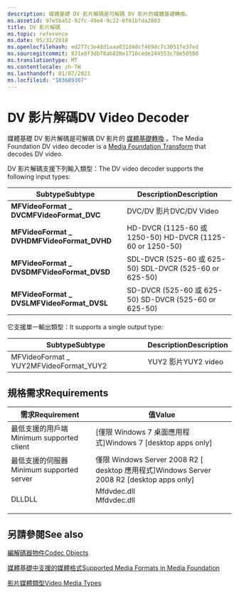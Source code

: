 ```yaml
---
description: 媒體基礎 DV 影片解碼是可解碼 DV 影片的媒體基礎轉換。
ms.assetid: 97e5ba52-92fc-49e4-9c22-6f61bfda2003
title: DV 影片解碼
ms.topic: reference
ms.date: 05/31/2018
ms.openlocfilehash: ed277c3e4dd1aaa031d4dcf4694c7c3051fe37ed
ms.sourcegitcommit: 831e8f3db78ab820e1710cede244553c70e50500
ms.translationtype: MT
ms.contentlocale: zh-TW
ms.lasthandoff: 01/07/2021
ms.locfileid: "103689307"
---
```

# <a name="dv-video-decoder"></a><span data-ttu-id="6da81-103">DV 影片解碼</span><span class="sxs-lookup"><span data-stu-id="6da81-103">DV Video Decoder</span></span>

<span data-ttu-id="6da81-104">媒體基礎 DV 影片解碼是可解碼 DV 影片的 [媒體基礎轉換](media-foundation-transforms.md) 。</span><span class="sxs-lookup"><span data-stu-id="6da81-104">The Media Foundation DV video decoder is a [Media Foundation Transform](media-foundation-transforms.md) that decodes DV video.</span></span>

<span data-ttu-id="6da81-105">DV 影片解碼支援下列輸入類型：</span><span class="sxs-lookup"><span data-stu-id="6da81-105">The DV video decoder supports the following input types:</span></span>



| <span data-ttu-id="6da81-106">Subtype</span><span class="sxs-lookup"><span data-stu-id="6da81-106">Subtype</span></span>                 | <span data-ttu-id="6da81-107">Description</span><span class="sxs-lookup"><span data-stu-id="6da81-107">Description</span></span>                  |
|-------------------------|------------------------------|
| <span data-ttu-id="6da81-108">**MFVideoFormat \_ DVC**</span><span class="sxs-lookup"><span data-stu-id="6da81-108">**MFVideoFormat\_DVC**</span></span>  | <span data-ttu-id="6da81-109">DVC/DV 影片</span><span class="sxs-lookup"><span data-stu-id="6da81-109">DVC/DV Video</span></span>                 |
| <span data-ttu-id="6da81-110">**MFVideoFormat \_ DVHD**</span><span class="sxs-lookup"><span data-stu-id="6da81-110">**MFVideoFormat\_DVHD**</span></span> | <span data-ttu-id="6da81-111">HD-DVCR (1125-60 或 1250-50) </span><span class="sxs-lookup"><span data-stu-id="6da81-111">HD-DVCR (1125-60 or 1250-50)</span></span> |
| <span data-ttu-id="6da81-112">**MFVideoFormat \_ DVSD**</span><span class="sxs-lookup"><span data-stu-id="6da81-112">**MFVideoFormat\_DVSD**</span></span> | <span data-ttu-id="6da81-113">SDL-DVCR (525-60 或 625-50) </span><span class="sxs-lookup"><span data-stu-id="6da81-113">SDL-DVCR (525-60 or 625-50)</span></span>  |
| <span data-ttu-id="6da81-114">**MFVideoFormat \_ DVSL**</span><span class="sxs-lookup"><span data-stu-id="6da81-114">**MFVideoFormat\_DVSL**</span></span> | <span data-ttu-id="6da81-115">SD-DVCR (525-60 或 625-50) </span><span class="sxs-lookup"><span data-stu-id="6da81-115">SD-DVCR (525-60 or 625-50)</span></span>   |



 

<span data-ttu-id="6da81-116">它支援單一輸出類型：</span><span class="sxs-lookup"><span data-stu-id="6da81-116">It supports a single output type:</span></span>



| <span data-ttu-id="6da81-117">Subtype</span><span class="sxs-lookup"><span data-stu-id="6da81-117">Subtype</span></span>             | <span data-ttu-id="6da81-118">Description</span><span class="sxs-lookup"><span data-stu-id="6da81-118">Description</span></span> |
|---------------------|-------------|
| <span data-ttu-id="6da81-119">MFVideoFormat \_ YUY2</span><span class="sxs-lookup"><span data-stu-id="6da81-119">MFVideoFormat\_YUY2</span></span> | <span data-ttu-id="6da81-120">YUY2 影片</span><span class="sxs-lookup"><span data-stu-id="6da81-120">YUY2 video</span></span>  |



 

## <a name="requirements"></a><span data-ttu-id="6da81-121">規格需求</span><span class="sxs-lookup"><span data-stu-id="6da81-121">Requirements</span></span>



| <span data-ttu-id="6da81-122">需求</span><span class="sxs-lookup"><span data-stu-id="6da81-122">Requirement</span></span> | <span data-ttu-id="6da81-123">值</span><span class="sxs-lookup"><span data-stu-id="6da81-123">Value</span></span> |
|-------------------------------------|----------------------------------------------------------------------------------------|
| <span data-ttu-id="6da81-124">最低支援的用戶端</span><span class="sxs-lookup"><span data-stu-id="6da81-124">Minimum supported client</span></span><br/> | <span data-ttu-id="6da81-125">\[僅限 Windows 7 桌面應用程式\]</span><span class="sxs-lookup"><span data-stu-id="6da81-125">Windows 7 \[desktop apps only\]</span></span><br/>                                             |
| <span data-ttu-id="6da81-126">最低支援的伺服器</span><span class="sxs-lookup"><span data-stu-id="6da81-126">Minimum supported server</span></span><br/> | <span data-ttu-id="6da81-127">僅限 Windows Server 2008 R2 \[ desktop 應用程式\]</span><span class="sxs-lookup"><span data-stu-id="6da81-127">Windows Server 2008 R2 \[desktop apps only\]</span></span><br/>                                |
| <span data-ttu-id="6da81-128">DLL</span><span class="sxs-lookup"><span data-stu-id="6da81-128">DLL</span></span><br/>                      | <dl> <span data-ttu-id="6da81-129"><dt>Mfdvdec.dll</dt></span><span class="sxs-lookup"><span data-stu-id="6da81-129"><dt>Mfdvdec.dll</dt></span></span> </dl> |



## <a name="see-also"></a><span data-ttu-id="6da81-130">另請參閱</span><span class="sxs-lookup"><span data-stu-id="6da81-130">See also</span></span>

<dl> <dt>

[<span data-ttu-id="6da81-131">編解碼器物件</span><span class="sxs-lookup"><span data-stu-id="6da81-131">Codec Objects</span></span>](codecobjects.md)
</dt> <dt>

[<span data-ttu-id="6da81-132">媒體基礎中支援的媒體格式</span><span class="sxs-lookup"><span data-stu-id="6da81-132">Supported Media Formats in Media Foundation</span></span>](supported-media-formats-in-media-foundation.md)
</dt> <dt>

[<span data-ttu-id="6da81-133">影片媒體類型</span><span class="sxs-lookup"><span data-stu-id="6da81-133">Video Media Types</span></span>](video-media-types.md)
</dt> </dl>

 

 




